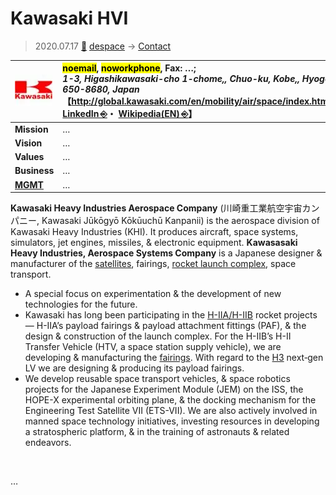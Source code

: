 # Kawasaki HVI
> 2020.07.17 [🚀](../../index/index.md) [despace](../index.md) → [Contact](../contact.md)

|[![](../f/contact/k/kawasaki_hvi_logo1_thumb.webp)](../f/contact/k/kawasaki_hvi_logo1.webp)|<mark>noemail</mark>, <mark>noworkphone</mark>, Fax: …;<br> *1-3, Higashikawasaki-cho 1-chome,, Chuo-ku, Kobe,, Hyogo 650-8680, Japan*<br> 【<http://global.kawasaki.com/en/mobility/air/space/index.html>・ [LinkedIn ⎆](https://www.linkedin.com/company/kawasaki-heavy-industries/)・ [Wikipedia(EN) ⎆](https://en.wikipedia.org/wiki/Kawasaki_Aerospace_Company)】|
|:--|:--|
|**Mission**|…|
|**Vision**|…|
|**Values**|…|
|**Business**|…|
|**[MGMT](../mgmt.md)**|…|

**Kawasaki Heavy Industries Aerospace Company** (川崎重工業航空宇宙カンパニー, Kawasaki Jūkōgyō Kōkūuchū Kanpanii) is the aerospace division of Kawasaki Heavy Industries (KHI). It produces aircraft, space systems, simulators, jet engines, missiles, & electronic equipment. **Kawasasaki Heavy Industries, Aerospace Systems Company** is a Japanese designer & manufacturer of the [satellites](../sc.md), fairings, [rocket launch complex](../spaceport.md), space transport.

   - A special focus on experimentation & the development of new technologies for the future.
   - Kawasaki has long been participating in the [H-IIA/H-IIB](../h2.md) rocket projects — H-IIA’s payload fairings & payload attachment fittings (PAF), & the design & construction of the launch complex. For the H-IIB’s H-II Transfer Vehicle (HTV, a space station supply vehicle), we are developing & manufacturing the [fairings](../lv.md). With regard to the [H3](../h3.md) next‑gen LV we are designing & producing its payload fairings.
   - We develop reusable space transport vehicles, & space robotics projects for the Japanese Experiment Module (JEM) on the ISS, the HOPE-X experimental orbiting plane, & the docking mechanism for the Engineering Test Satellite VII (ETS-VII). We are also actively involved in manned space technology initiatives, investing resources in developing a stratospheric platform, & in the training of astronauts & related endeavors.

<p style="page-break-after:always"> </p>

…

